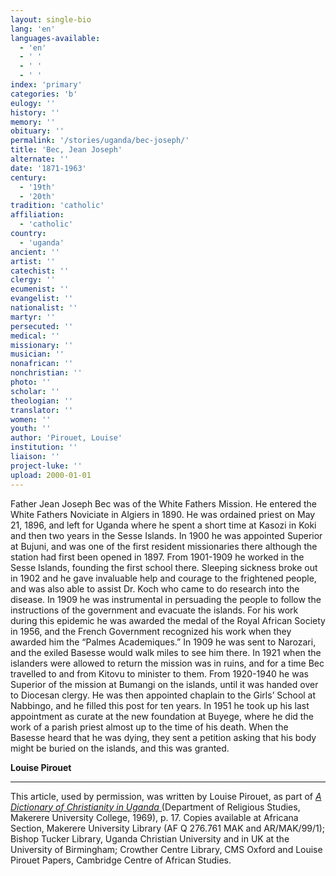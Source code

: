 ```yaml
---
layout: single-bio
lang: 'en'
languages-available:
  - 'en'
  - ' '
  - ' '
  - ' '
index: 'primary'
categories: 'b'
eulogy: ''
history: ''
memory: ''
obituary: ''
permalink: '/stories/uganda/bec-joseph/'
title: 'Bec, Jean Joseph'
alternate: ''
date: '1871-1963'
century:
  - '19th'
  - '20th'
tradition: 'catholic'
affiliation:
  - 'catholic'
country:
  - 'uganda'
ancient: ''
artist: ''
catechist: ''
clergy: ''
ecumenist: ''
evangelist: ''
nationalist: ''
martyr: ''
persecuted: ''
medical: ''
missionary: ''
musician: ''
nonafrican: ''
nonchristian: ''
photo: ''
scholar: ''
theologian: ''
translator: ''
women: ''
youth: ''
author: 'Pirouet, Louise'
institution: ''
liaison: ''
project-luke: ''
upload: 2000-01-01
---
```



Father Jean Joseph Bec was of the White Fathers Mission. He entered the White Fathers Noviciate in Algiers in 1890. He was ordained priest on May 21, 1896, and left for Uganda where he spent a short time at Kasozi in Koki and then two years in the Sesse Islands. In 1900 he was appointed Superior at Bujuni, and was one of the first resident missionaries there although the station had first been opened in 1897. From 1901-1909 he worked in the Sesse Islands, founding the first school there. Sleeping sickness broke out in 1902 and he gave invaluable help and courage to the frightened people, and was also able to assist Dr. Koch who came to do research into the disease. In 1909 he was instrumental in persuading the people to follow the instructions of the government and evacuate the islands. For his work during this epidemic he was awarded the medal of the Royal African Society in 1956, and the French Government recognized his work when they awarded him the “Palmes Academiques.” In 1909 he was sent to Narozari, and the exiled Basesse would walk miles to see him there. In 1921 when the islanders were allowed to return the mission was in ruins, and for a time Bec travelled to and from Kitovu to minister to them. From 1920-1940 he was Superior of the mission at Bumangi on the islands, until it was handed over to Diocesan clergy. He was then appointed chaplain to the Girls’ School at Nabbingo, and he filled this post for ten years. In 1951 he took up his last appointment as curate at the new foundation at Buyege, where he did the work of a parish priest almost up to the time of his death. When the Basesse heard that he was dying, they sent a petition asking that his body might be buried on the islands, and this was granted.

**Louise Pirouet**

---

This article, used by permission, was written by Louise Pirouet, as part of *[A Dictionary of Christianity in Uganda ](pirouet-foreword.html)*(Department of Religious Studies, Makerere University College, 1969), p. 17. Copies available at Africana Section, Makerere University Library (AF Q 276.761 MAK and AR/MAK/99/1); Bishop Tucker Library, Uganda Christian University and in UK at the University of Birmingham; Crowther Centre Library, CMS Oxford and Louise Pirouet Papers, Cambridge Centre of African Studies.
